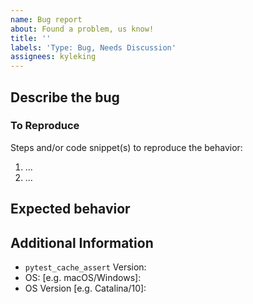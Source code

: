 ```yaml
---
name: Bug report
about: Found a problem, us know!
title: ''
labels: 'Type: Bug, Needs Discussion'
assignees: kyleking
---
```


## Describe the bug

<!-- TODO: Describe the bug -->

### To Reproduce

<!-- TODO: How can someone else replicate the issue -->

Steps and/or code snippet(s) to reproduce the behavior:

1. ...
1. ...

## Expected behavior

<!-- TODO: What did you expect? -->

## Additional Information

<!-- TODO: Add any relevant versions -->

- `pytest_cache_assert` Version:
- OS: \[e.g. macOS/Windows\]:
- OS Version \[e.g. Catalina/10\]:

<!-- TODO: Add `pip freeze` or other version information that is relevant -->

<!-- 'calcipy:skip_tags' -->
